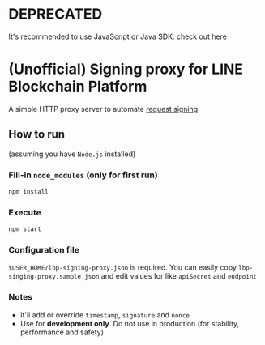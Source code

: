 # DEPRECATED

It's recommended to use JavaScript or Java SDK. check out [here](https://docs-blockchain.line.biz/community-resources/)
# (**Unofficial**) Signing proxy for LINE Blockchain Platform

A simple HTTP proxy server to automate [request signing](https://docs-blockchain.line.biz/api-guide/Authentication)

## How to run

(assuming you have `Node.js` installed)

### Fill-in `node_modules` (only for first run)

```bash
npm install
```

### Execute

```bash
npm start
```

### Configuration file

`$USER_HOME/lbp-signing-proxy.json` is required.
You can easily copy `lbp-singing-proxy.sample.json` and edit values for like `apiSecret` and `endpoint`

### Notes

- it'll add or override `timestamp`, `signature` and `nonce`
- Use for **development only**. Do not use in production (for stability, performance and safety)
